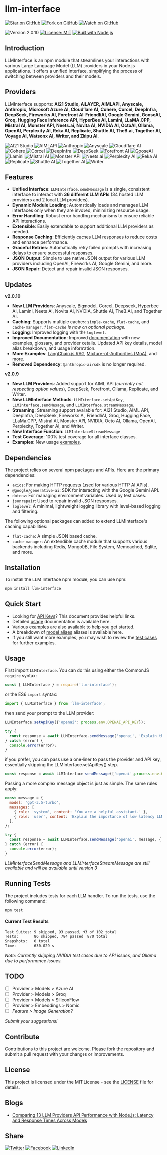 # llm-interface

[![Star on GitHub](https://img.shields.io/github/stars/samestrin/llm-interface?style=social)](https://github.com/samestrin/llm-interface/stargazers) [![Fork on GitHub](https://img.shields.io/github/forks/samestrin/llm-interface?style=social)](https://github.com/samestrin/llm-interface/network/members) [![Watch on GitHub](https://img.shields.io/github/watchers/samestrin/llm-interface?style=social)](https://github.com/samestrin/llm-interface/watchers)

![Version 2.0.10](https://img.shields.io/badge/Version-2.0.10-blue) [![License: MIT](https://img.shields.io/badge/License-MIT-yellow.svg)](https://opensource.org/licenses/MIT) [![Built with Node.js](https://img.shields.io/badge/Built%20with-Node.js-green)](https://nodejs.org/)

## Introduction

LLMInterface is an npm module that streamlines your interactions with various Large Language Model (LLM) providers in your Node.js applications. It offers a unified interface, simplifying the process of switching between providers and their models.

## Providers

LLMInterface supports: **AI21 Studio, AiLAYER, AIMLAPI, Anyscale, Anthropic, Microsoft Azure AI, Cloudflare AI, Cohere, Corcel, DeepInfra, DeepSeek, Fireworks AI, Forefront AI, FriendliAI, Google Gemini, GooseAI, Groq, Hugging Face Inference API, HyperBee AI, Lamini, LLaMA.CPP, Mistral AI, Monster API, Neets.ai, Novita AI, NVIDIA AI, OctoAI, Ollama, OpenAI, Perplexity AI, Reka AI, Replicate, Shuttle AI, TheB.ai, Together AI, Voyage AI, Watsonx AI, Writer, and Zhipu AI**.

<!-- Support List -->
![AI21 Studio](https://samestrin.github.io/media/llm-interface/icons/ai21.png) ![AIMLAPI](https://samestrin.github.io/media/llm-interface/icons/aimlapi.png) ![Anthropic](https://samestrin.github.io/media/llm-interface/icons/anthropic.png) ![Anyscale](https://samestrin.github.io/media/llm-interface/icons/anyscale.png) ![Cloudflare AI](https://samestrin.github.io/media/llm-interface/icons/cloudflareai.png) ![Cohere](https://samestrin.github.io/media/llm-interface/icons/cohere.png) ![Corcel](https://samestrin.github.io/media/llm-interface/icons/corcel.png) ![DeepInfra](https://samestrin.github.io/media/llm-interface/icons/deepinfra.png) ![DeepSeek](https://samestrin.github.io/media/llm-interface/icons/deepseek.png) ![Forefront AI](https://samestrin.github.io/media/llm-interface/icons/forefront.png) ![GooseAI](https://samestrin.github.io/media/llm-interface/icons/gooseai.png) ![Lamini](https://samestrin.github.io/media/llm-interface/icons/lamini.png) ![Mistral AI](https://samestrin.github.io/media/llm-interface/icons/mistralai.png) ![Monster API](https://samestrin.github.io/media/llm-interface/icons/monsterapi.png) ![Neets.ai](https://samestrin.github.io/media/llm-interface/icons/neetsai.png) ![Perplexity AI](https://samestrin.github.io/media/llm-interface/icons/perplexity.png) ![Reka AI](https://samestrin.github.io/media/llm-interface/icons/rekaai.png) ![Replicate](https://samestrin.github.io/media/llm-interface/icons/replicate.png) ![Shuttle AI](https://samestrin.github.io/media/llm-interface/icons/shuttleai.png) ![Together AI](https://samestrin.github.io/media/llm-interface/icons/togetherai.png) ![Writer](https://samestrin.github.io/media/llm-interface/icons/writer.png)
<!-- Support List End -->

## Features

- **Unified Interface**: `LLMInterface.sendMessage` is a single, consistent interface to interact with **36 different LLM APIs** (34 hosted LLM providers and 2 local LLM providers).
- **Dynamic Module Loading**: Automatically loads and manages LLM interfaces only when they are invoked, minimizing resource usage.
- **Error Handling**: Robust error handling mechanisms to ensure reliable API interactions.
- **Extensible**: Easily extendable to support additional LLM providers as needed.
- **Response Caching**: Efficiently caches LLM responses to reduce costs and enhance performance.
- **Graceful Retries**: Automatically retry failed prompts with increasing delays to ensure successful responses.
- **JSON Output**: Simple to use native JSON output for various LLM providers  including OpenAI, Fireworks AI, Google Gemini, and more.
- **JSON Repair**: Detect and repair invalid JSON responses.

## Updates

**v2.0.10**

- **New LLM Providers**: Anyscale, Bigmodel, Corcel, Deepseek, Hyperbee AI, Lamini, Neets AI, Novita AI, NVIDIA, Shuttle AI, TheB.AI, and Together AI.
- **Caching**: Supports multiple caches: `simple-cache`, `flat-cache`, and `cache-manager`. _`flat-cache` is now an optional package._
- **Logging**: Improved logging with the `loglevel`.
- **Improved Documentation**: Improved [documentation](docs/index.md) with new examples, glossary, and provider details. Updated API key details, model alias breakdown, and usage information.
- **More Examples**: [LangChain.js RAG](examples/langchain/langchain.js), [Mixture-of-Authorities (MoA)](examples/moa/moa.js), and [more](docs/examples.md).
- **Removed Dependency**: `@anthropic-ai/sdk` is no longer required.

**v2.0.9**

- **New LLM Providers**: Added support for AIML API (_currently not respecting option values_), DeepSeek, Forefront, Ollama, Replicate, and Writer.
- **New LLMInterface Methods**: `LLMInterface.setApiKey`, `LLMInterface.sendMesage`, and `LLMInterface.streamMessage`.
- **Streaming**: Streaming support available for: AI21 Studio, AIML API, DeepInfra, DeepSeek, Fireworks AI, FriendliAI, Groq, Hugging Face, LLaMa.CPP, Mistral AI, Monster API, NVIDIA,
Octo AI, Ollama, OpenAI, Perplexity, Together AI, and Writer.
- **New Interface Function**: `LLMInterfaceStreamMessage`
- **Test Coverage**: 100% test coverage for all interface classes.
- **Examples**: New usage [examples](examples).

## Dependencies

The project relies on several npm packages and APIs. Here are the primary dependencies:

- `axios`: For making HTTP requests (used for various HTTP AI APIs).
- `@google/generative-ai`: SDK for interacting with the Google Gemini API.
- `dotenv`: For managing environment variables. Used by test cases.
- `jsonrepair`: Used to repair invalid JSON responses.
- `loglevel`:  A minimal, lightweight logging library with level-based logging and filtering.

The following optional packages can added to extend LLMInterface's caching capabilities:

- `flat-cache`: A simple JSON based cache.
- `cache-manager`: An extendible cache module that supports various backends including Redis, MongoDB, File System, Memcached, Sqlite, and more.

## Installation

To install the LLM Interface npm module, you can use npm:

```bash
npm install llm-interface
```
## Quick Start

- Looking for [API Keys](/docs/api-keys.md)? This document provides helpful links.
- Detailed [usage](/docs/usage.md) documentation is available here.
- Various [examples](/examples) are also available to help you get started.
- A breakdown of [model aliaes](/docs/models.md) aliases is available here.
- If you still want more examples, you may wish to review the [test cases](/test/) for further examples.

## Usage

First import `LLMInterface`. You can do this using either the CommonJS `require` syntax:

```javascript
const { LLMInterface } = require('llm-interface');
```

or the ES6 `import` syntax:

```javascript
import { LLMInterface } from 'llm-interface';
```

then send your prompt to the LLM provider:

```javascript
LLMInterface.setApiKey({'openai': process.env.OPENAI_API_KEY});

try {
  const response = await LLMInterface.sendMessage('openai', 'Explain the importance of low latency LLMs.');
} catch (error) {
  console.error(error);
}
```
if you prefer, you can pass use a one-liner to pass the provider and API key, essentially skipping the LLMInterface.setApiKey() step.

```javascript
const response = await LLMInterface.sendMessage(['openai',process.env.OPENAI_API_KEY], 'Explain the importance of low latency LLMs.');
```

Passing a more complex message object is just as simple. The same rules apply:

```javascript
const message = {
  model: 'gpt-3.5-turbo',
  messages: [
    { role: 'system', content: 'You are a helpful assistant.' },
    { role: 'user', content: 'Explain the importance of low latency LLMs.' },
  ],
};

try {
  const response = await LLMInterface.sendMessage('openai', message, { max_tokens: 150 });
} catch (error) {
  console.error(error);
}
```
_LLMInterfaceSendMessage and LLMInterfaceStreamMessage are still available and will be available until version 3_

## Running Tests

The project includes tests for each LLM handler. To run the tests, use the following command:

```bash
npm test
```

#### Current Test Results

```bash
Test Suites: 9 skipped, 93 passed, 93 of 102 total
Tests:       86 skipped, 784 passed, 870 total
Snapshots:   0 total
Time:        630.029 s
```

_Note: Currently skipping NVIDIA test cases due to API issues, and Ollama due to performance issues._

## TODO

- [ ] Provider > Models > Azure AI
- [ ] Provider > Models > Groq
- [ ] Provider > Models > SiliconFlow
- [ ] Provider > Embeddings > Nomic
- [ ] _Feature > Image Generation?_

_Submit your suggestions!_

## Contribute

Contributions to this project are welcome. Please fork the repository and submit a pull request with your changes or improvements.

## License

This project is licensed under the MIT License - see the [LICENSE](/LICENSE) file for details.

## Blogs

- [Comparing 13 LLM Providers API Performance with Node.js: Latency and Response Times Across Models](https://dev.to/samestrin/comparing-13-llm-providers-api-performance-with-nodejs-latency-and-response-times-across-models-2ka4)

## Share

[![Twitter](https://img.shields.io/badge/X-Tweet-blue)](https://twitter.com/intent/tweet?text=Check%20out%20this%20awesome%20project!&url=https://github.com/samestrin/llm-interface) [![Facebook](https://img.shields.io/badge/Facebook-Share-blue)](https://www.facebook.com/sharer/sharer.php?u=https://github.com/samestrin/llm-interface) [![LinkedIn](https://img.shields.io/badge/LinkedIn-Share-blue)](https://www.linkedin.com/sharing/share-offsite/?url=https://github.com/samestrin/llm-interface)
